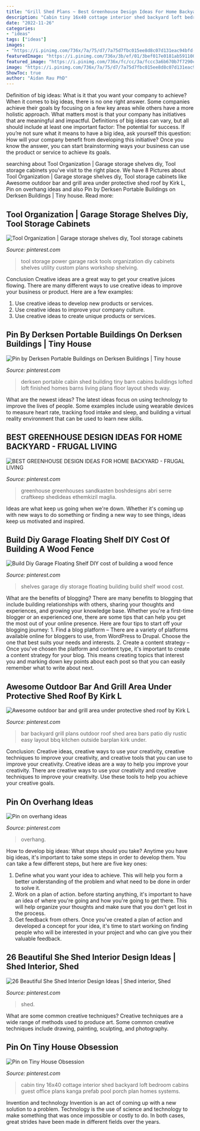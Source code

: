 ```yaml
---
title: "Grill Shed Plans ~ Best Greenhouse Design Ideas For Home Backyard"
description: "Cabin tiny 16x40 cottage interior shed backyard loft bedroom cabins guest office plans kanga prefab pool porch plan homes systems"
date: "2022-11-26"
categories:
- "ideas"
tags: ["ideas"]
images:
- "https://i.pinimg.com/736x/7a/75/d7/7a75d7fbc015ee8d8c07d131eac94bfd--garage-storage-shelves-overhead-garage-storage.jpg?b=t"
featuredImage: "https://i.pinimg.com/736x/3b/ef/01/3bef017e0181ab591100ffeeaffa003c.jpg"
featured_image: "https://i.pinimg.com/736x/fc/cc/3a/fccc3a6b670b7f7290c3d894ee3cfea0--grill-area-shed-roof.jpg"
image: "https://i.pinimg.com/736x/7a/75/d7/7a75d7fbc015ee8d8c07d131eac94bfd--garage-storage-shelves-overhead-garage-storage.jpg?b=t"
ShowToc: true
author: "Aidan Rau PhD"
---
```



Definition of big ideas: What is it that you want your company to achieve?
When it comes to big ideas, there is no one right answer. Some companies achieve their goals by focusing on a few key areas while others have a more holistic approach. What matters most is that your company has initiatives that are meaningful and impactful. Definitions of big ideas can vary, but all should include at least one important factor: The potential for success. 
If you’re not sure what it means to have a big idea, ask yourself this question: How will your company benefit from developing this initiative? Once you know the answer, you can start brainstorming ways your business can use the product or service to achieve its goals.

	

		
searching about Tool Organization | Garage storage shelves diy, Tool storage cabinets you've visit to the right place. We have 8 Pictures about Tool Organization | Garage storage shelves diy, Tool storage cabinets like Awesome outdoor bar and grill area under protective shed roof by Kirk L, Pin on overhang ideas and also Pin by Derksen Portable Buildings on Derksen Buildings | Tiny house. Read more:
		
    
## Tool Organization | Garage Storage Shelves Diy, Tool Storage Cabinets

<img loading=lazy src="https://i.pinimg.com/736x/3b/ef/01/3bef017e0181ab591100ffeeaffa003c.jpg" onerror="this.onerror=null;this.src='https://tse2.mm.bing.net/th?id=OIP.H90h9UbsnaAYmlycoIehNwHaJS&amp;pid=15.1';" alt="Tool Organization | Garage storage shelves diy, Tool storage cabinets">

_Source: pinterest.com_

>tool storage power garage rack tools organization diy cabinets shelves utility custom plans workshop shelving. 

	

Conclusion
Creative ideas are a great way to get your creative juices flowing. There are many different ways to use creative ideas to improve your business or product. Here are a few examples:
1. Use creative ideas to develop new products or services.
2. Use creative ideas to improve your company culture.
3. Use creative ideas to create unique products or services.

    
## Pin By Derksen Portable Buildings On Derksen Buildings | Tiny House

<img loading=lazy src="https://i.pinimg.com/736x/c6/29/63/c62963ef52c83241a70416d5313847d2.jpg" onerror="this.onerror=null;this.src='https://tse3.mm.bing.net/th?id=OIP.ImX2nAg3SclJUhmtb2F7WwHaHa&amp;pid=15.1';" alt="Pin by Derksen Portable Buildings on Derksen Buildings | Tiny house">

_Source: pinterest.com_

>derksen portable cabin shed building tiny barn cabins buildings lofted loft finished homes barns living plans floor layout sheds way. 

	

What are the newest ideas?
The latest ideas focus on using technology to improve the lives of people. Some examples include using wearable devices to measure heart rate, tracking food intake and sleep, and building a virtual reality environment that can be used to learn new skills.

    
## BEST GREENHOUSE DESIGN IDEAS FOR HOME BACKYARD - FRUGAL LIVING

<img loading=lazy src="https://i.pinimg.com/736x/a5/c3/2c/a5c32c62a0701978075577043dd7c837.jpg" onerror="this.onerror=null;this.src='https://tse3.mm.bing.net/th?id=OIP.CQQYo3iBb1iTs0ZY1tLvCAHaJ3&amp;pid=15.1';" alt="BEST GREENHOUSE DESIGN IDEAS FOR HOME BACKYARD - FRUGAL LIVING">

_Source: pinterest.com_

>greenhouse greenhouses sandkasten boshdesigns abri serre craftkeep shedideas ethemkizil maglia. 

	

Ideas are what keep us going when we're down. Whether it's coming up with new ways to do something or finding a new way to see things, ideas keep us motivated and inspired.

    
## Build Diy Garage Floating Shelf DIY Cost Of Building A Wood Fence

<img loading=lazy src="https://i.pinimg.com/736x/7a/75/d7/7a75d7fbc015ee8d8c07d131eac94bfd--garage-storage-shelves-overhead-garage-storage.jpg?b=t" onerror="this.onerror=null;this.src='https://tse3.mm.bing.net/th?id=OIP.IJgYBoLxmVPViJgko35hUQDgEs&amp;pid=15.1';" alt="Build Diy Garage Floating Shelf DIY cost of building a wood fence">

_Source: pinterest.com_

>shelves garage diy storage floating building build shelf wood cost. 

	

What are the benefits of blogging?
There are many benefits to blogging that include building relationships with others, sharing your thoughts and experiences, and growing your knowledge base. Whether you're a first-time blogger or an experienced one, there are some tips that can help you get the most out of your online presence. Here are four tips to start off your blogging journey: 1. Find a blog platform – There are a variety of platforms available online for bloggers to use, from WordPress to Drupal. Choose the one that best suits your needs and interests. 2. Create a content strategy – Once you've chosen the platform and content type, it's important to create a content strategy for your blog. This means creating topics that interest you and marking down key points about each post so that you can easily remember what to write about next. 
    
## Awesome Outdoor Bar And Grill Area Under Protective Shed Roof By Kirk L

<img loading=lazy src="https://i.pinimg.com/736x/fc/cc/3a/fccc3a6b670b7f7290c3d894ee3cfea0--grill-area-shed-roof.jpg" onerror="this.onerror=null;this.src='https://tse1.mm.bing.net/th?id=OIP.JghD-aIa9O_bnDFkWp1s5gHaFh&amp;pid=15.1';" alt="Awesome outdoor bar and grill area under protective shed roof by Kirk L">

_Source: pinterest.com_

>bar backyard grill plans outdoor roof shed area bars patio diy rustic easy layout bbq kitchen outside barplan kirk under. 

	

Conclusion: Creative ideas, creative ways to use your creativity, creative techniques to improve your creativity, and creative tools that you can use to improve your creativity.
Creative ideas are a way to help you improve your creativity. There are creative ways to use your creativity and creative techniques to improve your creativity. Use these tools to help you achieve your creative goals.

    
## Pin On Overhang Ideas

<img loading=lazy src="https://i.pinimg.com/736x/21/7e/85/217e858cf8ef44a90846e07eaef46d99.jpg" onerror="this.onerror=null;this.src='https://tse4.mm.bing.net/th?id=OIP.qc9lGfVEsmUDQ81sj8Fj_AHaJ3&amp;pid=15.1';" alt="Pin on overhang ideas">

_Source: pinterest.com_

>overhang. 

	

How to develop big ideas: What steps should you take?
Anytime you have big ideas, it's important to take some steps in order to develop them. You can take a few different steps, but here are five key ones: 
1. Define what you want your idea to achieve. This will help you form a better understanding of the problem and what need to be done in order to solve it. 
2. Work on a plan of action. before starting anything, it's important to have an idea of where you're going and how you're going to get there. This will help organize your thoughts and make sure that you don't get lost in the process. 
3. Get feedback from others. Once you've created a plan of action and developed a concept for your idea, it's time to start working on finding people who will be interested in your project and who can give you their valuable feedback.

    
## 26 Beautiful She Shed Interior Design Ideas | Shed Interior, Shed

<img loading=lazy src="https://i.pinimg.com/736x/ef/49/b2/ef49b21422d4741e42021cff8160a64f.jpg" onerror="this.onerror=null;this.src='https://tse1.mm.bing.net/th?id=OIP.bWKp_UcjiW07kPVyCkww5gHaLH&amp;pid=15.1';" alt="26 Beautiful She Shed Interior Design Ideas | Shed interior, Shed">

_Source: pinterest.com_

>shed. 

	

What are some common creative techniques?
Creative techniques are a wide range of methods used to produce art. Some common creative techniques include drawing, painting, sculpting, and photography.

    
## Pin On Tiny House Obsession

<img loading=lazy src="https://i.pinimg.com/736x/87/7f/18/877f18d1031a4fd287b85a8b136ad597--backyard-house-backyard-office.jpg" onerror="this.onerror=null;this.src='https://tse4.mm.bing.net/th?id=OIP.BCK8EEaZk29QFOTNOf0X3QHaLJ&amp;pid=15.1';" alt="Pin on Tiny House Obsession">

_Source: pinterest.com_

>cabin tiny 16x40 cottage interior shed backyard loft bedroom cabins guest office plans kanga prefab pool porch plan homes systems. 

	

Invention and technology
Invention is an act of coming up with a new solution to a problem. Technology is the use of science and technology to make something that was once impossible or costly to do. In both cases, great strides have been made in different fields over the years.

